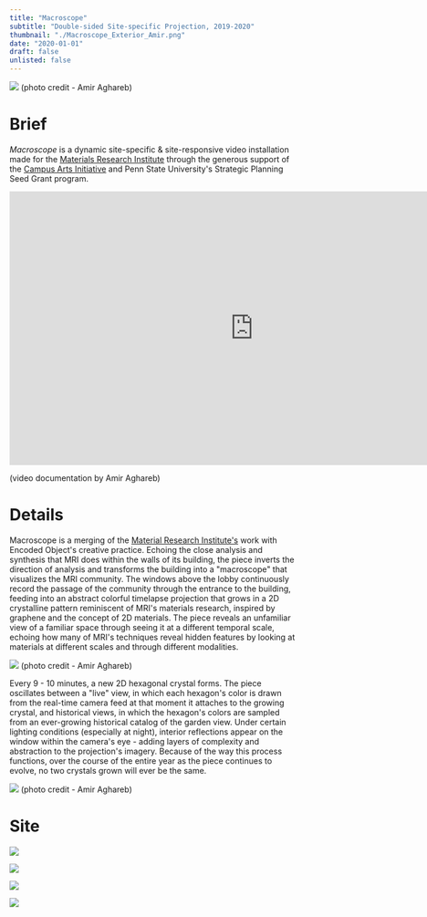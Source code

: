 ```yaml
---
title: "Macroscope"
subtitle: "Double-sided Site-specific Projection, 2019-2020"
thumbnail: "./Macroscope_Exterior_Amir.png"
date: "2020-01-01"
draft: false
unlisted: false
---
```


![](./Macroscope_Exterior_Amir.png)
(photo credit - Amir Aghareb)

# Brief

_Macroscope_ is a dynamic site-specific & site-responsive video installation
made for the [Materials Research Institute](https://www.mri.psu.edu/) through the
generous support of the [Campus Arts Initiative](https://campusarts.psu.edu/) and
Penn State University's Strategic Planning Seed Grant program.

<iframe width="853" height="480" src="https://www.youtube.com/embed/DGBwmgwAojQ" frameborder="0" allow="accelerometer; autoplay; encrypted-media; gyroscope; picture-in-picture" allowfullscreen></iframe>

(video documentation by Amir Aghareb)

# Details

Macroscope is a merging of the [Material Research Institute's](https://www.mri.psu.edu/) work with Encoded Object's creative practice. Echoing the close analysis and synthesis that MRI does within the walls of its building, the piece inverts the direction of analysis and transforms the building into a "macroscope" that visualizes the MRI community. The windows above the lobby continuously record the passage of the community through the entrance to the building, feeding into an abstract colorful timelapse projection that grows in a 2D crystalline pattern reminiscent of MRI's materials research, inspired by graphene and the concept of 2D materials. The piece reveals an unfamiliar view of a familiar space through seeing it at a different temporal scale, echoing how many of MRI's techniques reveal hidden features by looking at materials at different scales and through different modalities.

![](./Macroscope_Interior_Amir.png)
(photo credit - Amir Aghareb)

Every 9 - 10 minutes, a new 2D hexagonal crystal forms. The piece oscillates between a "live" view, in which each hexagon's color is drawn from the real-time camera feed at that moment it attaches to the growing crystal, and historical views, in which the hexagon's colors are sampled from an ever-growing historical catalog of the garden view. Under certain lighting conditions (especially at night), interior reflections appear on the window within the camera's eye - adding layers of complexity and abstraction to the projection's imagery. Because of the way this process functions, over the course of the entire year as the piece continues to evolve, no two crystals grown will ever be the same.

![](./Macroscope_Interior_Growth_Amir.png)
(photo credit - Amir Aghareb)

# Site

![](./MRI_Exterior_Jonathan.png)

![](./MRI_Garden_Building_Exteriror_Jonathan.png)

![](MRI_Building_Jonathan.png)

![](MRI_Exterior_Night_Jonathan.png)
